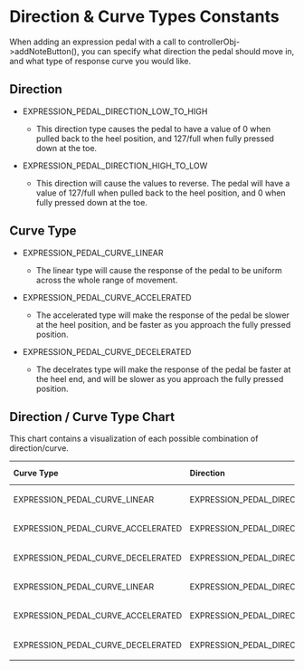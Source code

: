 # Direction & Curve Types Constants

When adding an expression pedal with a call to
controllerObj->addNoteButton(), you can specify what direction the pedal
should move in, and what type of response curve you would like.

## Direction

- EXPRESSION_PEDAL_DIRECTION_LOW_TO_HIGH
  - This direction type causes the pedal to have a value of 0 when pulled back to the heel position, and 127/full when fully pressed down at the toe.

- EXPRESSION_PEDAL_DIRECTION_HIGH_TO_LOW
  - This direction will cause the values to reverse.  The pedal will have a value of 127/full when pulled back to the heel position, and 0 when fully pressed down at the toe.

## Curve Type

- EXPRESSION_PEDAL_CURVE_LINEAR
  - The linear type will cause the response of the pedal to be uniform across the whole range of movement.

- EXPRESSION_PEDAL_CURVE_ACCELERATED
  - The accelerated type will make the response of the pedal be slower at the heel position, and be faster as you approach the fully pressed position.

- EXPRESSION_PEDAL_CURVE_DECELERATED
  - The decelrates type will make the response of the pedal be faster at the heel end, and will be slower as you approach the fully pressed position.

## Direction / Curve Type Chart

This chart contains a visualization of each possible combination of direction/curve.

| Curve Type                         | Direction                              | Curve Shape                                    |
|:-----------------------------------|:--------------------------------------|:------------------------------------------------|
| EXPRESSION_PEDAL_CURVE_LINEAR      | EXPRESSION_PEDAL_DIRECTION_LOW_TO_HIGH | ![shape](curve-linear-normal.png)       |
| EXPRESSION_PEDAL_CURVE_ACCELERATED | EXPRESSION_PEDAL_DIRECTION_LOW_TO_HIGH | ![shape](curve-accelerated-normal.png)  |
| EXPRESSION_PEDAL_CURVE_DECELERATED | EXPRESSION_PEDAL_DIRECTION_LOW_TO_HIGH | ![shape](curve-decelerated-normal.png)  |
| EXPRESSION_PEDAL_CURVE_LINEAR      | EXPRESSION_PEDAL_DIRECTION_HIGH_TO_LOW | ![shape](curve-linear-reverse.png)      |
| EXPRESSION_PEDAL_CURVE_ACCELERATED | EXPRESSION_PEDAL_DIRECTION_HIGH_TO_LOW | ![shape](curve-accelerated-reverse.png) |
| EXPRESSION_PEDAL_CURVE_DECELERATED | EXPRESSION_PEDAL_DIRECTION_HIGH_TO_LOW | ![shape](curve-decelerated-reverse.png) |

